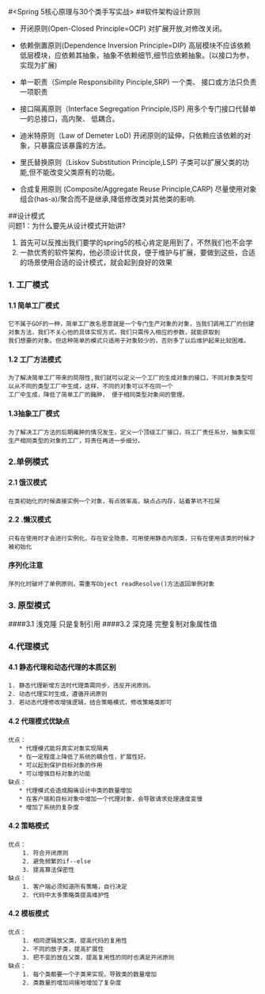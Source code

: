 #<Spring 5核心原理与30个类手写实战>
##软件架构设计原则

* 开闭原则(Open-Closed Principle=OCP)
对扩展开放,对修改关闭。

* 依赖倒置原则(Dependence Inversion Principle=DIP)
高层模块不应该依赖低层模块，应依赖其抽象，抽象不依赖细节,细节应依赖抽象。(以接口为参，实现为扩展)

* 单一职责（Simple Responsibility Pinciple,SRP)
一个类、 接口或方法只负责一项职责

* 接口隔离原则（Interface Segregation Principle,ISP)
 用多个专门接口代替单一的总接口，高内聚、 低耦合。

* 迪米特原则（Law of Demeter LoD)
开闭原则的延伸，只依赖应该依赖的对象，只暴露应该暴露的方法。

* 里氏替换原则（Liskov Substitution Principle,LSP)
子类可以扩展父类的功能,但不能改变父类原有的功能。

* 合成复用原则 (Composite/Aggregate Reuse Principle,CARP)
 尽量使用对象组合(has-a)/聚合而不是继承,降低修改类对其他类的影响.
 
##设计模式  
问题1：为什么要先从设计模式开始讲?  
1. 首先可以反推出我们要学的spring5的核心肯定是用到了，不然我们也不会学
2. 一款优秀的软件架构，他必须设计优良，便于维护与扩展，要做到这些，合适的场景使用合适的设计模式，就会起到良好的效果
### 1. 工厂模式 
#### 1.1 简单工厂模式     
    它不属于GOF的一种，简单工厂故名思意就是一个专门生产对象的对象，当我们调用工厂的创建对象方法，我们不关心他的具体实现方式，我们只需传入相应的参数，就能获取到
    我们想要的对象。但这种简单的模式只适用于对象较少的，否则多了以后维护起来比较困难。
#### 1.2 工厂方法模式
    为了解决简单工厂带来的局限性,我们就可以定义一个工厂的生成对象的接口，不同对象类型可以从不同的类型工厂中生成，这样，不同的对象可以不在同一个
    工厂中生成，降低了简单工厂的臃肿， 便于相同类型对象间的管理。
#### 1.3抽象工厂模式
    为了解决工厂方法的后期雍肿的情况发生，定义一个顶级工厂接口，将工厂责任系分，抽象实现生产相同类型的对象的工厂，将责任再进一步细分。
  
### 2.单例模式 
#### 2.1 饿汉模式
    在类初始化的时候直接实例一个对象，有点效率高，缺点占内存，站着茅坑不拉屎
#### 2.2 .懒汉模式
    只有在使用时才会进行实例化，存在安全隐患，可用使用静态内部类，只有在使用该类的时候才被初始化
#### 序列化注意
    序列化时破坏了单例原则，需重写Object readResolve()方法返回单例对象
### 3. 原型模式 
####3.1 浅克隆
    只是复制引用
####3.2 深克隆
    完整复制对象属性值
### 4.代理模式
#### 4.1 静态代理和动态代理的本质区别
    1. 静态代理新增方法时代理类需同步，违反开闭原则。
    2. 动态代理实时生成，遵循开闭原则
    3. 若动态代理修改增强逻辑，结合策略模式，修改策略类即可
#### 4.2 代理模式优缺点
    优点：
       * 代理模式能将真实对象实现隔离
       * 在一定程度上降低了系统的耦合性，扩展性好。
       * 可以起到保护目标对象的作用
       * 可以增强目标对象的功能
    缺点：
       * 代理模式会造成胸痛设计中类的数量增加
       * 在客户端和目标对象中增加一个代理对象，会导致请求处理速度变慢
       * 增加了系统的复杂度
#### 4.2 策略模式   
    优点：
        1. 符合开闭原则
        2. 避免频繁的if--else
        3. 提高算法保密性
    缺点：
        1. 客户端必须知道所有策略，自行决定
        2. 代码中太多策略类提高维护性
#### 4.2 模板模式
    优点：
        1. 相同逻辑放父类，提高代码的复用性
        2. 不同的放子类，提高扩展性
        3. 把不变的放在父类，提高复用性的同时也满足开闭原则
    缺点：
        1. 每个类都要一个子类来实现，导致类的数量增加
        2. 类数量的增加间接地增加了复杂度
    
